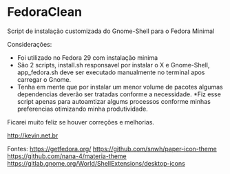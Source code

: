 # FedoraClean
Script de instalação customizada do Gnome-Shell para o Fedora Minimal

Considerações:
 * Foi utilizado no Fedora 29 com instalação minima
 * São 2 scripts, install.sh responsavel por instalar o X e Gnome-Shell,
app_fedora.sh deve ser executado manualmente no terminal apos carregar o Gnome.
 * Tenha em mente que por instalar um menor volume de pacotes algumas dependencias
 deverão ser tratadas conforme a necessidade.
 *Fiz esse script apenas para autoamtizar algums processos conforme minhas preferencias
 otimizando minha produtividade.
 
Ficarei muito feliz se houver correções e melhorias.

http://kevin.net.br

Fontes:
https://getfedora.org/
https://github.com/snwh/paper-icon-theme
https://github.com/nana-4/materia-theme
https://gitlab.gnome.org/World/ShellExtensions/desktop-icons
